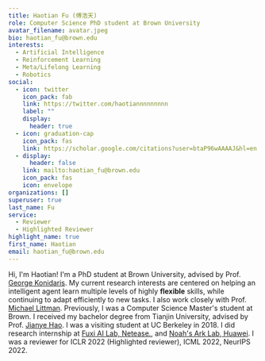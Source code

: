 ```yaml
---
title: Haotian Fu (傅浩天)
role: Computer Science PhD student at Brown University
avatar_filename: avatar.jpeg
bio: haotian_fu@brown.edu
interests:
  - Artificial Intelligence
  - Reinforcement Learning
  - Meta/Lifelong Learning
  - Robotics
social:
  - icon: twitter
    icon_pack: fab
    link: https://twitter.com/haotiannnnnnnnn
    label: ""
    display:
      header: true
  - icon: graduation-cap
    icon_pack: fas
    link: https://scholar.google.com/citations?user=btaP96wAAAAJ&hl=en
  - display:
      header: false
    link: mailto:haotian_fu@brown.edu
    icon_pack: fas
    icon: envelope
organizations: []
superuser: true
last_name: Fu
service:
  - Reviewer
  - Highlighted Reviewer
highlight_name: true
first_name: Haotian
email: haotian_fu@brown.edu
---
```

Hi, I'm Haotian! I'm a PhD student at Brown University, advised by Prof. [George Konidaris](https://cs.brown.edu/people/gdk/). My current research interests are centered on helping an intelligent agent learn multiple levels of highly **flexible** skills, while continuing to adapt efficiently to new tasks. I also work closely with Prof. [Michael Littman](https://www.littmania.com/). Previously, I was a Computer Science Master's student at Brown. I received my bachelor degree from Tianjin University, advised by Prof. [Jianye Hao](http://www.icdai.org/jianye.html). I was a visiting student at UC Berkeley in 2018. I did research internship at [Fuxi AI Lab, Netease.](http://www.neteasegames.com/), and [Noah's Ark Lab, Huawei](http://dev3.noahlab.com.hk/). I was a reviewer for ICLR 2022 (Highlighted reviewer), ICML 2022, NeurIPS 2022.